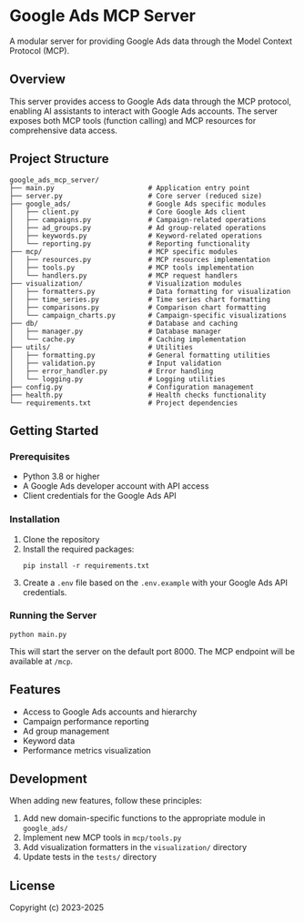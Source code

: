 # Google Ads MCP Server

A modular server for providing Google Ads data through the Model Context Protocol (MCP).

## Overview

This server provides access to Google Ads data through the MCP protocol, enabling AI assistants to interact with Google Ads accounts. The server exposes both MCP tools (function calling) and MCP resources for comprehensive data access.

## Project Structure

```
google_ads_mcp_server/
├── main.py                       # Application entry point
├── server.py                     # Core server (reduced size)
├── google_ads/                   # Google Ads specific modules  
│   ├── client.py                 # Core Google Ads client
│   ├── campaigns.py              # Campaign-related operations
│   ├── ad_groups.py              # Ad group-related operations
│   ├── keywords.py               # Keyword-related operations
│   └── reporting.py              # Reporting functionality
├── mcp/                          # MCP specific modules
│   ├── resources.py              # MCP resources implementation
│   ├── tools.py                  # MCP tools implementation 
│   └── handlers.py               # MCP request handlers
├── visualization/                # Visualization modules
│   ├── formatters.py             # Data formatting for visualization
│   ├── time_series.py            # Time series chart formatting
│   ├── comparisons.py            # Comparison chart formatting
│   └── campaign_charts.py        # Campaign-specific visualizations
├── db/                           # Database and caching
│   ├── manager.py                # Database manager
│   └── cache.py                  # Caching implementation
├── utils/                        # Utilities
│   ├── formatting.py             # General formatting utilities
│   ├── validation.py             # Input validation
│   ├── error_handler.py          # Error handling
│   └── logging.py                # Logging utilities
├── config.py                     # Configuration management
├── health.py                     # Health checks functionality
└── requirements.txt              # Project dependencies
```

## Getting Started

### Prerequisites

- Python 3.8 or higher
- A Google Ads developer account with API access
- Client credentials for the Google Ads API

### Installation

1. Clone the repository
2. Install the required packages:
   ```
   pip install -r requirements.txt
   ```
3. Create a `.env` file based on the `.env.example` with your Google Ads API credentials.

### Running the Server

```
python main.py
```

This will start the server on the default port 8000. The MCP endpoint will be available at `/mcp`.

## Features

- Access to Google Ads accounts and hierarchy
- Campaign performance reporting
- Ad group management
- Keyword data
- Performance metrics visualization

## Development

When adding new features, follow these principles:

1. Add new domain-specific functions to the appropriate module in `google_ads/`
2. Implement new MCP tools in `mcp/tools.py`
3. Add visualization formatters in the `visualization/` directory
4. Update tests in the `tests/` directory

## License

Copyright (c) 2023-2025 